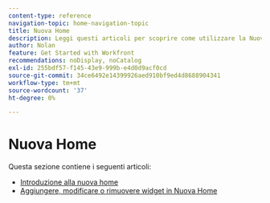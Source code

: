 ```yaml
---
content-type: reference
navigation-topic: home-navigation-topic
title: Nuova Home
description: Leggi questi articoli per scoprire come utilizzare la Nuova Home in Adobe Workfront.
author: Nolan
feature: Get Started with Workfront
recommendations: noDisplay, noCatalog
exl-id: 255bdf57-f145-43e9-999b-e4d0d9acf0cd
source-git-commit: 34ce6492e14399926aed910bf9ed4d8688904341
workflow-type: tm+mt
source-wordcount: '37'
ht-degree: 0%

---
```


# Nuova Home

Questa sezione contiene i seguenti articoli:

* [Introduzione alla nuova home](/help/quicksilver/workfront-basics/using-home/new-home/get-started-with-new-home.md)
* [Aggiungere, modificare o rimuovere widget in Nuova Home](/help/quicksilver/workfront-basics/using-home/new-home/add-edit-remove-widgets-in-new-home.md)
